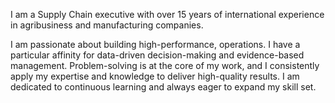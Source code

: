 I am a Supply Chain executive with over 15 years of international experience in agribusiness and manufacturing companies.

  
I am passionate about building high-performance, operations. I have a particular affinity for data-driven decision-making and evidence-based management. Problem-solving is at the core of my work, and I consistently apply my expertise and knowledge to deliver high-quality results. I am dedicated to continuous learning and always eager to expand my skill set.